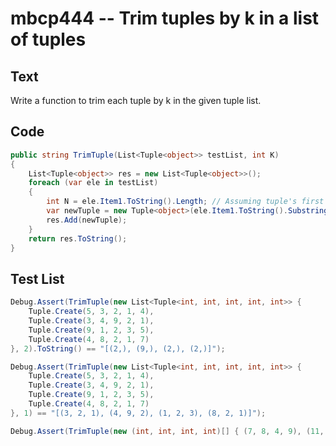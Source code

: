 # mbcp444 -- Trim tuples by k in a list of tuples

## Text

Write a function to trim each tuple by k in the given tuple list.

## Code

```csharp
public string TrimTuple(List<Tuple<object>> testList, int K)
{
    List<Tuple<object>> res = new List<Tuple<object>>();
    foreach (var ele in testList)
    {
        int N = ele.Item1.ToString().Length; // Assuming tuple's first item is the one we want to check
        var newTuple = new Tuple<object>(ele.Item1.ToString().Substring(K, N - 2 * K));
        res.Add(newTuple);
    }
    return res.ToString();
}
```

## Test List

```csharp
Debug.Assert(TrimTuple(new List<Tuple<int, int, int, int, int>> { 
    Tuple.Create(5, 3, 2, 1, 4), 
    Tuple.Create(3, 4, 9, 2, 1),
    Tuple.Create(9, 1, 2, 3, 5), 
    Tuple.Create(4, 8, 2, 1, 7) 
}, 2).ToString() == "[(2,), (9,), (2,), (2,)]");
```

```csharp
Debug.Assert(TrimTuple(new List<Tuple<int, int, int, int, int>> { 
    Tuple.Create(5, 3, 2, 1, 4), 
    Tuple.Create(3, 4, 9, 2, 1), 
    Tuple.Create(9, 1, 2, 3, 5), 
    Tuple.Create(4, 8, 2, 1, 7) 
}, 1) == "[(3, 2, 1), (4, 9, 2), (1, 2, 3), (8, 2, 1)]");
```

```csharp
Debug.Assert(TrimTuple(new (int, int, int, int)[] { (7, 8, 4, 9), (11, 8, 12, 4), (4, 1, 7, 8), (3, 6, 9, 7) }, 1) == "[(8, 4), (8, 12), (1, 7), (6, 9)]");
```
